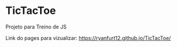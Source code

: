 # TicTacToe
Projeto para Treino de JS

Link do pages para vizualizar: https://ryanfurt12.github.io/TicTacToe/
